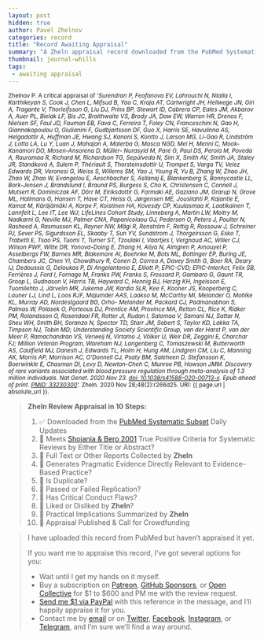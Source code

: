 ```yaml
---
layout: post
hidden: true
author: Pavel Zhelnov
categories: record
title: "Record Awaiting Appraisal"
summary: "A Zheln appraisal record downloaded from the PubMed Systematic Subset daily updates."
thumbnail: journal-whills
tags:
 - awaiting appraisal
---
```


<small id="citation">Zhelnov P. A critical appraisal of _‘Surendran P, Feofanova EV, Lahrouchi N, Ntalla I, Karthikeyan S, Cook J, Chen L, Mifsud B, Yao C, Kraja AT, Cartwright JH, Hellwege JN, Giri A, Tragante V, Thorleifsson G, Liu DJ, Prins BP, Stewart ID, Cabrera CP, Eales JM, Akbarov A, Auer PL, Bielak LF, Bis JC, Braithwaite VS, Brody JA, Daw EW, Warren HR, Drenos F, Nielsen SF, Faul JD, Fauman EB, Fava C, Ferreira T, Foley CN, Franceschini N, Gao H, Giannakopoulou O, Giulianini F, Gudbjartsson DF, Guo X, Harris SE, Havulinna AS, Helgadottir A, Huffman JE, Hwang SJ, Kanoni S, Kontto J, Larson MG, Li-Gao R, Lindström J, Lotta LA, Lu Y, Luan J, Mahajan A, Malerba G, Masca NGD, Mei H, Menni C, Mook-Kanamori DO, Mosen-Ansorena D, Müller- Nurasyid M, Paré G, Paul DS, Perola M, Poveda A, Rauramaa R, Richard M, Richardson TG, Sepúlveda N, Sim X, Smith AV, Smith JA, Staley JR, Stanáková A, Sulem P, Thériault S, Thorsteinsdottir U, Trompet S, Varga TV, Velez Edwards DR, Veronesi G, Weiss S, Willems SM, Yao J, Young R, Yu B, Zhang W, Zhao JH, Zhao W, Zhao W, Evangelou E, Aeschbacher S, Asllanaj E, Blankenberg S, Bonnycastle LL, Bork-Jensen J, Brandslund I, Braund PS, Burgess S, Cho K, Christensen C, Connell J, Mutsert R, Dominiczak AF, Dörr M, Eiriksdottir G, Farmaki AE, Gaziano JM, Grarup N, Grove ML, Hallmans G, Hansen T, Have CT, Heiss G, Jørgensen ME, Jousilahti P, Kajantie E, Kamat M, Käräjämäki A, Karpe F, Koistinen HA, Kovesdy CP, Kuulasmaa K, Laatikainen T, Lannfelt L, Lee IT, Lee WJ; LifeLines Cohort Study, Linneberg A, Martin LW, Moitry M, Nadkarni G, Neville MJ, Palmer CNA, Papanicolaou GJ, Pedersen O, Peters J, Poulter N, Rasheed A, Rasmussen KL, Rayner NW, Mägi R, Renström F, Rettig R, Rossouw J, Schreiner PJ, Sever PS, Sigurdsson EL, Skaaby T, Sun YV, Sundstrom J, Thorgeirsson G, Esko T, Trabetti E, Tsao PS, Tuomi T, Turner ST, Tzoulaki I, Vaartjes I, Vergnaud AC, Willer CJ, Wilson PWF, Witte DR, Yonova-Doing E, Zhang H, Aliya N, Almgren P, Amouyel P, Asselbergs FW, Barnes MR, Blakemore AI, Boehnke M, Bots ML, Bottinger EP, Buring JE, Chambers JC, Chen YI, Chowdhury R, Conen D, Correa A, Davey Smith G, Boer RA, Deary IJ, Dedoussis G, Deloukas P, Di Angelantonio E, Elliott P; EPIC-CVD; EPIC-InterAct, Felix SB, Ferrières J, Ford I, Fornage M, Franks PW, Franks S, Frossard P, Gambaro G, Gaunt TR, Groop L, Gudnason V, Harris TB, Hayward C, Hennig BJ, Herzig KH, Ingelsson E, Tuomilehto J, Järvelin MR, Jukema JW, Kardia SLR, Kee F, Kooner JS, Kooperberg C, Launer LJ, Lind L, Loos RJF, Majumder AAS, Laakso M, McCarthy MI, Melander O, Mohlke KL, Murray AD, Nordestgaard BG, Orho- Melander M, Packard CJ, Padmanabhan S, Palmas W, Polasek O, Porteous DJ, Prentice AM, Province MA, Relton CL, Rice K, Ridker PM, Rolandsson O, Rosendaal FR, Rotter JI, Rudan I, Salomaa V, Samani NJ, Sattar N, Sheu WH, Smith BH, Soranzo N, Spector TD, Starr JM, Sebert S, Taylor KD, Lakka TA, Timpson NJ, Tobin MD; Understanding Society Scientific Group, van der Harst P, van der Meer P, Ramachandran VS, Verweij N, Virtamo J, Völker U, Weir DR, Zeggini E, Charchar FJ; Million Veteran Program, Wareham NJ, Langenberg C, Tomaszewski M, Butterworth AS, Caulfield MJ, Danesh J, Edwards TL, Holm H, Hung AM, Lindgren CM, Liu C, Manning AK, Morris AP, Morrison AC, O'Donnell CJ, Psaty BM, Saleheen D, Stefansson K, Boerwinkle E, Chasman DI, Levy D, Newton-Cheh C, Munroe PB, Howson JMM. Discovery of rare variants associated with blood pressure regulation through meta-analysis of 1.3 million individuals. Nat Genet. 2020 Nov 23. [doi: 10.1038/s41588-020-00713-x](https://doi.org/10.1038/s41588-020-00713-x). Epub ahead of print. [PMID: 33230300](https://pubmed.gov/33230300)’._ Zheln. 2020 Nov 28;48(2):r266d25. URI: {{ page.url | absolute_url }}.</small>

> **Zheln Review Appraisal in 10 Steps:**
>
> 1. ✅ Downloaded from the [PubMed Systematic Subset](https://github.com/p1m-ortho/qs-global-ortho-search-queries/blob/global-sr-query/README.md) Daily Updates
> 2. 🔄 Meets [Shojania & Bero 2001](https://www.researchgate.net/publication/11820967_Taking_Advantage_of_the_Explosion_of_Systematic_Reviews_An_Efficient_MEDLINE_Search_Strategy) True Positive Criteria for Systematic Reviews by Either Title or Abstract?
> 3. 🔄 Full Text or Other Reports Collected by **Zheln**
> 4. 🔄 Generates Pragmatic Evidence Directly Relevant to Evidence-Based Practice?
> 5. 🔄 Is Duplicate?
> 6. 🔄 Passed or Failed Replication?
> 7. 🔄 Has Critical Conduct Flaws?
> 8. 🔄 Liked or Disliked by **Zheln**?
> 9. 🔄 Practical Implications Summarized by **Zheln**
> 10. 🔄 Appraisal Published & Call for Crowdfunding

> I have uploaded this record from PubMed but haven’t appraised it yet.
>
> If you want me to appraise this record, I’ve got several options for you:
> * Wait until I get my hands on it myself.
> * Buy a subscription on [Patreon](https://patreon.com/zheln), [GitHub Sponsors](https://github.com/sponsors/drzhelnov), or [Open Collective](https://opencollective.com/zheln) for $1 to $600 and PM me with the review request.
> * [Send me $1 via PayPal](https://paypal.me/pjelnov) with this reference in the message, and I’ll happily appraise it for you.
> * Contact me by [email](mailto:pavel@zheln.com) or on [Twitter](https://twitter.com/drzhelnov), [Facebook](https://facebook.com/drzhelnov), [Instagram](https://instagram.com/igzheln), or [Telegram](https://t.me/drzhelnov), and I’m sure we’ll find a way around.
